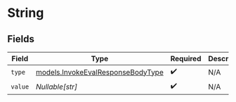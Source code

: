 # String


## Fields

| Field                                                                        | Type                                                                         | Required                                                                     | Description                                                                  |
| ---------------------------------------------------------------------------- | ---------------------------------------------------------------------------- | ---------------------------------------------------------------------------- | ---------------------------------------------------------------------------- |
| `type`                                                                       | [models.InvokeEvalResponseBodyType](../models/invokeevalresponsebodytype.md) | :heavy_check_mark:                                                           | N/A                                                                          |
| `value`                                                                      | *Nullable[str]*                                                              | :heavy_check_mark:                                                           | N/A                                                                          |